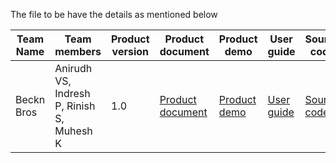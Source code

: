 The file to be have the details as mentioned below

| Team Name | Team members | Product version | Product document | Product demo | User guide | Source code | Developer guide |
| ----- | ----- | ----- | ----- | ----- | ----- | ----- | ----- |
| Beckn Bros | Anirudh VS, Indresh P, Rinish S, Muhesh K | 1.0 | [Product document](https://github.com/Muhesh7/escholar-beckn/blob/main/ProductDocs.md) | [Product demo](https://drive.google.com/drive/folders/1ovwbezZg6AAnCmlVOdpQfIib19AvRP1z) | [User guide](https://github.com/Muhesh7/escholar-beckn/blob/main/UserDocs.md) | [Source code](https://github.com/Muhesh7/escholar-beckn) | [Developer guide](https://github.com/Muhesh7/beckn/blob/main/DeveloperDocs.md) |